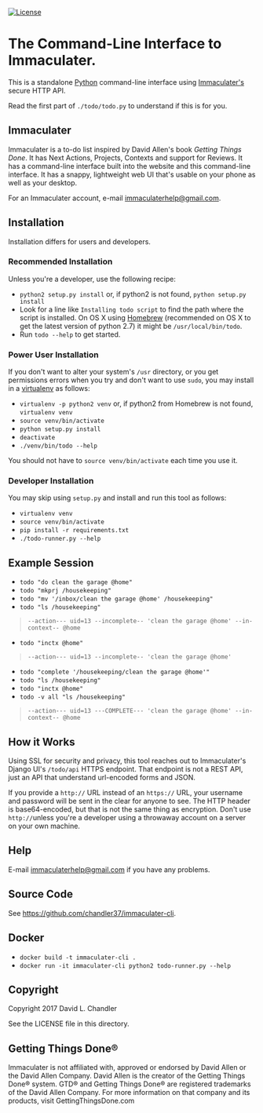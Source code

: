 [![License](https://img.shields.io/badge/License-Apache%202.0-blue.svg)](https://opensource.org/licenses/Apache-2.0)

# The Command-Line Interface to Immaculater.

This is a standalone [Python](https://www.python.org/) command-line interface
using [Immaculater's](https://github.com/chandler37/immaculater) secure HTTP
API.

Read the first part of `./todo/todo.py` to understand if this is for you.

## Immaculater

Immaculater is a to-do list inspired by David Allen's book _Getting Things
Done_. It has Next Actions, Projects, Contexts and support for Reviews. It has
a command-line interface built into the website and this command-line
interface. It has a snappy, lightweight web UI that's usable on your phone as
well as your desktop.

For an Immaculater account, e-mail immaculaterhelp@gmail.com.

## Installation

Installation differs for users and developers.

### Recommended Installation

Unless you're a developer, use the following recipe:

- `python2 setup.py install` or, if python2 is not found, `python setup.py install`
- Look for a line like `Installing todo script` to find the path where the
  script is installed. On OS X using [Homebrew](https://brew.sh/) (recommended on
  OS X to get the latest version of python 2.7) it might be
  `/usr/local/bin/todo`.
- Run `todo --help` to get started.

### Power User Installation

If you don't want to alter your system's `/usr` directory, or you get
permissions errors when you try and don't want to use `sudo`, you may install
in a [virtualenv](https://virtualenv.pypa.io/en/stable/) as follows:

- `virtualenv -p python2 venv` or, if python2 from Homebrew is not found, `virtualenv venv`
- `source venv/bin/activate`
- `python setup.py install`
- `deactivate`
- `./venv/bin/todo --help`

You should not have to `source venv/bin/activate` each time you use it.

### Developer Installation

You may skip using `setup.py` and install and run this tool as follows:

- `virtualenv venv`
- `source venv/bin/activate`
- `pip install -r requirements.txt`
- `./todo-runner.py --help`


## Example Session

- `todo "do clean the garage @home"`
- `todo "mkprj /housekeeping"`
- `todo "mv '/inbox/clean the garage @home' /housekeeping"`
- `todo "ls /housekeeping"`

> `--action--- uid=13 --incomplete-- 'clean the garage @home' --in-context-- @home`

- `todo "inctx @home"`

> `--action--- uid=13 --incomplete-- 'clean the garage @home'`

- `todo "complete '/housekeeping/clean the garage @home'"`
- `todo "ls /housekeeping"`
- `todo "inctx @home"`
- `todo -v all "ls /housekeeping"`

> `--action--- uid=13 ---COMPLETE--- 'clean the garage @home' --in-context-- @home`

## How it Works

Using SSL for security and privacy, this tool reaches out to Immaculater's
Django UI's `/todo/api` HTTPS endpoint. That endpoint is not a REST API, just
an API that understand url-encoded forms and JSON.

If you provide a `http://` URL instead of an `https://` URL, your username and
password will be sent in the clear for anyone to see. The HTTP header is
base64-encoded, but that is not the same thing as encryption. Don't use
`http://`unless you're a developer using a throwaway account on a server on
your own machine.

## Help

E-mail immaculaterhelp@gmail.com if you have any problems.

## Source Code

See <https://github.com/chandler37/immaculater-cli>.

## Docker

- `docker build -t immaculater-cli .`
- `docker run -it immaculater-cli python2 todo-runner.py --help`

## Copyright

Copyright 2017 David L. Chandler

See the LICENSE file in this directory.

## Getting Things Done®

Immaculater is not affiliated with, approved or endorsed by David Allen or the
David Allen Company. David Allen is the creator of the Getting Things Done®
system. GTD® and Getting Things Done® are registered trademarks of the David
Allen Company. For more information on that company and its products, visit
GettingThingsDone.com
